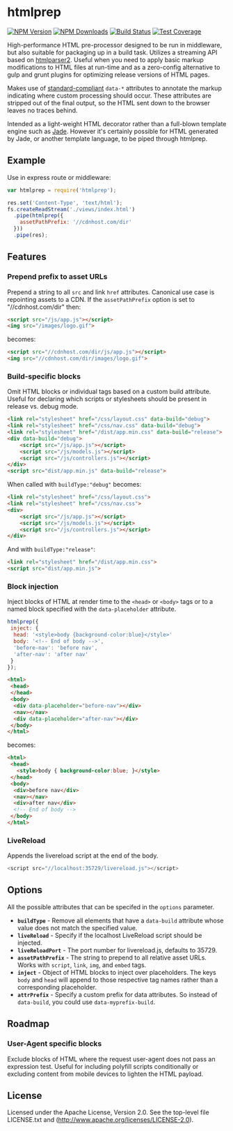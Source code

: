 # htmlprep

[![NPM Version][npm-image]][npm-url]
[![NPM Downloads][downloads-image]][downloads-url]
[![Build Status][travis-image]][travis-url]
[![Test Coverage][coveralls-image]][coveralls-url]

High-performance HTML pre-processor designed to be run in middleware, but also suitable for packaging up in a build task. Utilizes a streaming API based on [htmlparser2](https://www.npmjs.com/package/htmlparser2). Useful when you need to apply basic markup modifications to HTML files at run-time and as a zero-config alternative to gulp and grunt plugins for optimizing release versions of HTML pages.

Makes use of [standard-compliant](https://developer.mozilla.org/en-US/docs/Web/Guide/HTML/Using_data_attributes) `data-*` attributes to annotate the markup indicating where custom processing should occur. These attributes are stripped out of the final output, so the HTML sent down to the browser leaves no traces behind. 

Intended as a light-weight HTML decorator rather than a full-blown template engine such as [Jade](http://www.jade-lang.com). However it's certainly possible for HTML generated by Jade, or another template language, to be piped through htmlprep.

## Example
Use in express route or middleware:

```js
var htmlprep = require('htmlprep');

res.set('Content-Type', 'text/html');
fs.createReadStream('./views/index.html')
  .pipe(htmlprep({
    assetPathPrefix: '//cdnhost.com/dir'
  }))
  .pipe(res);
```

## Features
### Prepend prefix to asset URLs
Prepend a string to all `src` and link `href` attributes. Canonical use case is repointing assets to a CDN. If the `assetPathPrefix` option is set to "//cdnhost.com/dir" then:

```html
<script src="/js/app.js"></script>
<img src="/images/logo.gif">
```
becomes:

```html
<script src="//cdnhost.com/dir/js/app.js"></script>
<img src="//cdnhost.com/dir/images/logo.gif">
```

### Build-specific blocks
Omit HTML blocks or individual tags based on a custom build attribute. Useful for declaring which scripts or stylesheets should be present in release vs. debug mode. 

```html
<link rel="stylesheet" href="/css/layout.css" data-build="debug">
<link rel="stylesheet" href="/css/nav.css" data-build="debug">
<link rel="stylesheet" href="/dist/app.min.css" data-build="release">
<div data-build="debug">
    <script src="/js/app.js"></script>
    <script src="/js/models.js"></script>
    <script src="/js/controllers.js"></script>
</div>
<script src="dist/app.min.js" data-build="release">
```

When called with `buildType:"debug"` becomes:

```html
<link rel="stylesheet" href="/css/layout.css">
<link rel="stylesheet" href="/css/nav.css">
<div>
    <script src="/js/app.js"></script>
    <script src="/js/models.js"></script>
    <script src="/js/controllers.js"></script>
</div>
```

And with `buildType:"release"`:

```html
<link rel="stylesheet" href="/dist/app.min.css">
<script src="dist/app.min.js">
```

### Block injection
Inject blocks of HTML at render time to the `<head>` or `<body>` tags or to a named block specified with the `data-placeholder` attribute. 

```js
htmlprep({
 inject: {
  head: '<style>body {background-color:blue}</style>'
  body: '<!-- End of body -->',
  'before-nav': 'before nav',
  'after-nav': 'after nav'
 }
});
```
```html
<html>
 <head>
 </head>
 <body>
  <div data-placeholder="before-nav"></div>
  <nav></nav>
  <div data-placeholder="after-nav"></div>
 </body>
</html>
```
becomes:

```html
<html>
 <head>
   <style>body { background-color:blue; }</style>
 </head>
 <body>
  <div>before nav</div>
  <nav></nav>
  <div>after nav</div>
  <!-- End of body -->
 </body>
</html>
```

### LiveReload
Appends the livereload script at the end of the body.

```js
<script src="//localhost:35729/livereload.js"></script>
```

## Options
All the possible attributes that can be specifed in the `options` parameter.

* __`buildType`__ - Remove all elements that have a `data-build` attribute whose value does not match the specified value.
* __`liveReload`__ - Specify if the localhost LiveReload script should be injected.
* __`liveReloadPort`__ - The port number for livereload.js, defaults to 35729.
* __`assetPathPrefix`__ - The string to prepend to all relative asset URLs. Works with `script`, `link`, `img`, and `embed` tags.
* __`inject`__ - Object of HTML blocks to inject over placeholders. The keys `body` and `head` will append to those respective tag names rather than a corresponding placeholder.
* __`attrPrefix`__ - Specify a custom prefix for data attributes. So instead of `data-build`, you could use `data-myprefix-build`.

## Roadmap
### User-Agent specific blocks
Exclude blocks of HTML where the request user-agent does not pass an expression test. Useful for including polyfill scripts conditionally or excluding content from mobile devices to lighten the HTML payload.

## License
Licensed under the Apache License, Version 2.0. See the top-level file LICENSE.txt and (http://www.apache.org/licenses/LICENSE-2.0).

[npm-image]: https://img.shields.io/npm/v/htmlprep.svg?style=flat
[npm-url]: https://npmjs.org/package/htmlprep
[travis-image]: https://img.shields.io/travis/4front/htmlprep.svg?style=flat
[travis-url]: https://travis-ci.org/4front/htmlprep
[coveralls-image]: https://img.shields.io/coveralls/4front/htmlprep.svg?style=flat
[coveralls-url]: https://coveralls.io/r/4front/htmlprep?branch=master
[downloads-image]: https://img.shields.io/npm/dm/htmlprep.svg?style=flat
[downloads-url]: https://npmjs.org/package/htmlprep

